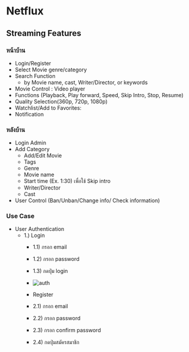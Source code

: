 # Netflux

## Streaming Features 
### หน้าบ้าน 
* Login/Register
* Select Movie genre/category
* Search Function
  * by Movie name, cast, Writer/Director, or keywords
* Movie Control : Video player
* Functions (Playback, Play forward, Speed, Skip Intro, Stop, Resume)
* Quality Selection(360p, 720p, 1080p)
* Watchlist/Add to Favorites:
* Notification

### หลังบ้าน
* Login Admin
* Add Category
  * Add/Edit Movie
   * Tags
   * Genre
   * Movie name
   * Start time (Ex. 1:30) เพื่อใช้ Skip intro
   * Writer/Director
   * Cast
* User Control (Ban/Unban/Change info/ Check information)

### Use Case
* User Authentication
  * 1.) Login
    * 1.1) กรอก email
    * 1.2) กรอก password
    * 1.3) กดปุ่ม login
    * ![auth](https://media.canva.com/1/image-resize/1/2400_1560_100_PNG_F/czM6Ly9tZWRpYS1wcml2YXRlLmNhbnZhLmNvbS9MMjZuZy9NQUY3NTBMMjZuZy8xL3AucG5n?osig=AAAAAAAAAAAAAAAAAAAAAP3zsh2ZFmMOZrZPpNZxFVptdsZWnBNyv8KBSdTlO2pQ&exp=1707699774&x-canva-quality=screen_3x&csig=AAAAAAAAAAAAAAAAAAAAAP0tOenhMnuID9buKMiKzZBQL4V4kgpvr1JLiSDeUWaG)

    * Register
    * 2.1) กรอก email
    * 2.2) กรอก password
    * 2.3) กรอก confirm password
    * 2.4) กดปุ่มสมัครสมาชิก
